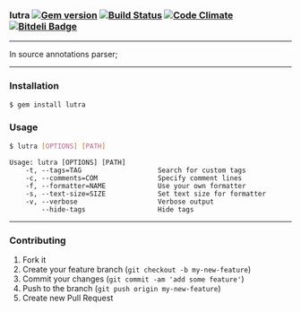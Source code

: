 ### lutra [![Gem version](https://badge.fury.io/rb/lutra.png)](https://rubygems.org/gems/lutra) [![Build Status](https://secure.travis-ci.org/artemeff/lutra.png)](https://travis-ci.org/artemeff/lutra) [![Code Climate](https://codeclimate.com/github/artemeff/lutra.png)](https://codeclimate.com/github/artemeff/lutra) [![Bitdeli Badge](https://d2weczhvl823v0.cloudfront.net/artemeff/lutra/trend.png)](https://bitdeli.com/free "Bitdeli Badge")

---

In source annotations parser;

---

### Installation

```bash
$ gem install lutra
```

### Usage

```bash
$ lutra [OPTIONS] [PATH]
```

```
Usage: lutra [OPTIONS] [PATH]
    -t, --tags=TAG                   Search for custom tags
    -c, --comments=COM               Specify comment lines
    -f, --formatter=NAME             Use your own formatter
    -s, --text-size=SIZE             Set text size for formatter
    -v, --verbose                    Verbose output
        --hide-tags                  Hide tags
```

---

### Contributing

1. Fork it
2. Create your feature branch (`git checkout -b my-new-feature`)
3. Commit your changes (`git commit -am 'add some feature'`)
4. Push to the branch (`git push origin my-new-feature`)
5. Create new Pull Request
